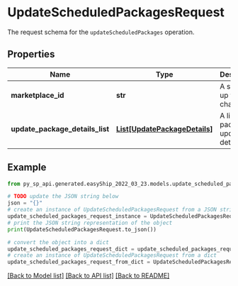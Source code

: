# UpdateScheduledPackagesRequest

The request schema for the `updateScheduledPackages` operation.

## Properties

Name | Type | Description | Notes
------------ | ------------- | ------------- | -------------
**marketplace_id** | **str** | A string of up to 255 characters. | 
**update_package_details_list** | [**List[UpdatePackageDetails]**](UpdatePackageDetails.md) | A list of package update details. | 

## Example

```python
from py_sp_api.generated.easyShip_2022_03_23.models.update_scheduled_packages_request import UpdateScheduledPackagesRequest

# TODO update the JSON string below
json = "{}"
# create an instance of UpdateScheduledPackagesRequest from a JSON string
update_scheduled_packages_request_instance = UpdateScheduledPackagesRequest.from_json(json)
# print the JSON string representation of the object
print(UpdateScheduledPackagesRequest.to_json())

# convert the object into a dict
update_scheduled_packages_request_dict = update_scheduled_packages_request_instance.to_dict()
# create an instance of UpdateScheduledPackagesRequest from a dict
update_scheduled_packages_request_from_dict = UpdateScheduledPackagesRequest.from_dict(update_scheduled_packages_request_dict)
```
[[Back to Model list]](../README.md#documentation-for-models) [[Back to API list]](../README.md#documentation-for-api-endpoints) [[Back to README]](../README.md)


